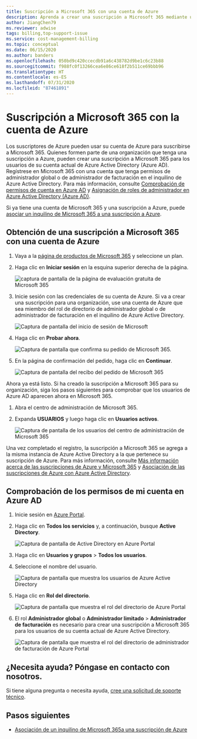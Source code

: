 ```yaml
---
title: Suscripción a Microsoft 365 con una cuenta de Azure
description: Aprenda a crear una suscripción a Microsoft 365 mediante una cuenta de Azure. También puede asociar entre sí cuentas de Azure y Microsoft 365 existentes.
author: JiangChen79
ms.reviewer: adwise
tags: billing,top-support-issue
ms.service: cost-management-billing
ms.topic: conceptual
ms.date: 06/15/2020
ms.author: banders
ms.openlocfilehash: 050bd9c420ccecdb91a6c438782d9be1c6c23b88
ms.sourcegitcommit: f988fc0f13266cea6e86ce618f2b511ce69bbb96
ms.translationtype: HT
ms.contentlocale: es-ES
ms.lasthandoff: 07/31/2020
ms.locfileid: "87461891"
---
```

# <a name="sign-up-for-a-microsoft-365-subscription-with-your-azure-account"></a>Suscripción a Microsoft 365 con la cuenta de Azure

Los suscriptores de Azure pueden usar su cuenta de Azure para suscribirse a Microsoft 365. Quienes formen parte de una organización que tenga una suscripción a Azure, pueden crear una suscripción a Microsoft 365 para los usuarios de su cuenta actual de Azure Active Directory (Azure AD). Regístrese en Microsoft 365 con una cuenta que tenga permisos de administrador global o de administrador de facturación en el inquilino de Azure Active Directory. Para más información, consulte [Comprobación de permisos de cuenta en Azure AD](#RoleInAzureAD) y [Asignación de roles de administrador en Azure Active Directory (Azure AD)](../../active-directory/users-groups-roles/directory-assign-admin-roles.md).

Si ya tiene una cuenta de Microsoft 365 y una suscripción a Azure, puede [asociar un inquilino de Microsoft 365 a una suscripción a Azure](../../active-directory/fundamentals/active-directory-how-subscriptions-associated-directory.md).

## <a name="get-a-microsoft-365-subscription-by-using-your-azure-account"></a>Obtención de una suscripción a Microsoft 365 con una cuenta de Azure

1. Vaya a la [página de productos de Microsoft 365](https://www.microsoft.com/microsoft-365/business/all-business) y seleccione un plan.
2. Haga clic en **Iniciar sesión** en la esquina superior derecha de la página.

    ![captura de pantalla de la página de evaluación gratuita de Microsoft 365](./media/azure-account-for-microsoft-365-subscription/12-office-365-trial-page.png)
3. Inicie sesión con las credenciales de su cuenta de Azure. Si va a crear una suscripción para una organización, use una cuenta de Azure que sea miembro del rol de directorio de administrador global o de administrador de facturación en el inquilino de Azure Active Directory.

    ![Captura de pantalla del inicio de sesión de Microsoft](./media/azure-account-for-microsoft-365-subscription/13-office-365-sign-in.png)
4. Haga clic en **Probar ahora**.

    ![Captura de pantalla que confirma su pedido de Microsoft 365.](./media/azure-account-for-microsoft-365-subscription/14-office-365-confirm-your-order.png)
5. En la página de confirmación del pedido, haga clic en **Continuar**.

    ![Captura de pantalla del recibo del pedido de Microsoft 365](./media/azure-account-for-microsoft-365-subscription/15-office-365-order-receipt.png)

Ahora ya está listo. Si ha creado la suscripción a Microsoft 365 para su organización, siga los pasos siguientes para comprobar que los usuarios de Azure AD aparecen ahora en Microsoft 365.

1. Abra el centro de administración de Microsoft 365.
2. Expanda **USUARIOS** y luego haga clic en **Usuarios activos**.

    ![Captura de pantalla de los usuarios del centro de administración de Microsoft 365](./media/azure-account-for-microsoft-365-subscription/16-microsoft-365-admin-center-users.png)

Una vez completado el registro, la suscripción a Microsoft 365 se agrega a la misma instancia de Azure Active Directory a la que pertenece su suscripción de Azure. Para más información, consulte [Más información acerca de las suscripciones de Azure y Microsoft 365](microsoft-365-account-for-azure-subscription.md#more-about-subs) y [Asociación de las suscripciones de Azure con Azure Active Directory](../../active-directory/fundamentals/active-directory-how-subscriptions-associated-directory.md).

## <a name="check-my-account-permissions-in-azure-ad"></a><a id="RoleInAzureAD"></a>Comprobación de los permisos de mi cuenta en Azure AD
1. Inicie sesión en [Azure Portal](https://portal.azure.com/).
2. Haga clic en **Todos los servicios** y, a continuación, busque **Active Directory**.

    ![Captura de pantalla de Active Directory en Azure Portal](./media/azure-account-for-microsoft-365-subscription/billing-more-services-active-directory.png)
3. Haga clic en **Usuarios y grupos** > **Todos los usuarios**.
4. Seleccione el nombre del usuario.

    ![Captura de pantalla que muestra los usuarios de Azure Active Directory](./media/azure-account-for-microsoft-365-subscription/billing-users-groups.png)

5. Haga clic en **Rol del directorio**.

    ![Captura de pantalla que muestra el rol del directorio de Azure Portal](./media/azure-account-for-microsoft-365-subscription/billing-user-directory-role.png)
6.  El rol **Administrador global** o **Administrador limitado** > **Administrador de facturación** es necesario para crear una suscripción a Microsoft 365 para los usuarios de su cuenta actual de Azure Active Directory.

    ![Captura de pantalla que muestra el rol del directorio de administrador de facturación de Azure Portal](./media/azure-account-for-microsoft-365-subscription/billing-directoryrole-limited.png)

## <a name="need-help-contact-us"></a>¿Necesita ayuda? Póngase en contacto con nosotros.

Si tiene alguna pregunta o necesita ayuda, [cree una solicitud de soporte técnico](https://go.microsoft.com/fwlink/?linkid=2083458).

## <a name="next-steps"></a>Pasos siguientes

- [Asociación de un inquilino de Microsoft 365a una suscripción de Azure](../../active-directory/fundamentals/active-directory-how-subscriptions-associated-directory.md)
